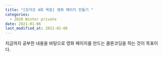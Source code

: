 ```yaml
---
title: "[모각코 4회 목표] 영화 페이지 만들기 "
categories:
  - 2020 Winter private
date: 2021-01-06
last_modified_at: 2021-01-06
---
```

지금까지 공부한 내용을 바탕으로 영화 페이지를 만드는 클론코딩을 하는 것이 목표이다.